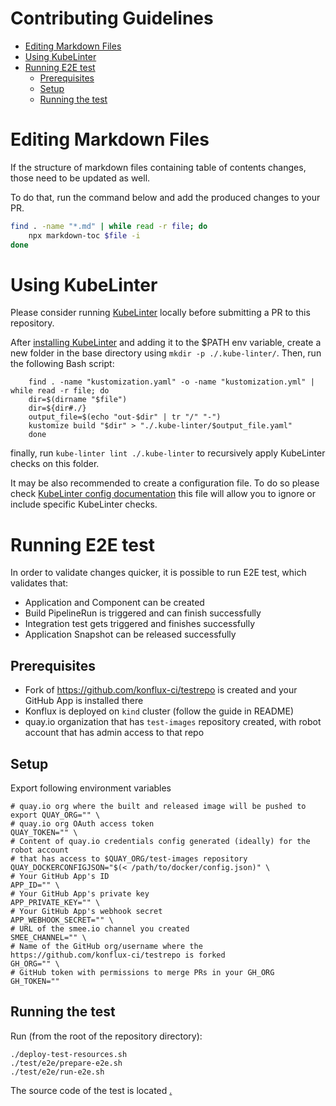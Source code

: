 Contributing Guidelines
===

<!-- toc -->

- [Editing Markdown Files](#editing-markdown-files)
- [Using KubeLinter](#using-kubelinter)
- [Running E2E test](#running-e2e-test)
  * [Prerequisites](#prerequisites)
  * [Setup](#setup)
  * [Running the test](#running-the-test)

<!-- tocstop -->

# Editing Markdown Files

If the structure of markdown files containing table of contents changes, those
need to be updated as well.

To do that, run the command below and add the produced changes to your PR.

```bash
find . -name "*.md" | while read -r file; do
    npx markdown-toc $file -i
done
```

# Using KubeLinter

Please consider running [KubeLinter](https://docs.kubelinter.io/#/?id=usage)
locally before submitting a PR to this repository.

After [installing KubeLinter](https://docs.kubelinter.io/#/?id=installing-kubelinter)
and adding it to the $PATH env variable, create a new folder in the base directory 
using `mkdir -p ./.kube-linter/`. Then, run the following Bash script:
```
    find . -name "kustomization.yaml" -o -name "kustomization.yml" | while read -r file; do
    dir=$(dirname "$file")
    dir=${dir#./}
    output_file=$(echo "out-$dir" | tr "/" "-")
    kustomize build "$dir" > "./.kube-linter/$output_file.yaml"
    done
```
finally, run `kube-linter lint ./.kube-linter` to recursively apply KubeLinter checks on this folder.

It may be also recommended to create a configuration file. To do so please check
[KubeLinter config documentation](https://docs.kubelinter.io/#/configuring-kubelinter)
this file will allow you to ignore or include specific KubeLinter checks.

# Running E2E test
In order to validate changes quicker, it is possible to run E2E test, which validates that:
* Application and Component can be created
* Build PipelineRun is triggered and can finish successfully
* Integration test gets triggered and finishes successfully
* Application Snapshot can be released successfully

## Prerequisites
* Fork of https://github.com/konflux-ci/testrepo is created and your GitHub App is installed there
* Konflux is deployed on `kind` cluster (follow the guide in README)
* quay.io organization that has `test-images` repository created, with robot account that has admin access to that repo

## Setup
Export following environment variables
```
# quay.io org where the built and released image will be pushed to
export QUAY_ORG="" \
# quay.io org OAuth access token
QUAY_TOKEN="" \
# Content of quay.io credentials config generated (ideally) for the robot account 
# that has access to $QUAY_ORG/test-images repository
QUAY_DOCKERCONFIGJSON="$(< /path/to/docker/config.json)" \
# Your GitHub App's ID
APP_ID="" \
# Your GitHub App's private key
APP_PRIVATE_KEY="" \
# Your GitHub App's webhook secret
APP_WEBHOOK_SECRET="" \
# URL of the smee.io channel you created
SMEE_CHANNEL="" \
# Name of the GitHub org/username where the https://github.com/konflux-ci/testrepo is forked
GH_ORG="" \
# GitHub token with permissions to merge PRs in your GH_ORG
GH_TOKEN=""
```

## Running the test

Run (from the root of the repository directory):
```
./deploy-test-resources.sh
./test/e2e/prepare-e2e.sh
./test/e2e/run-e2e.sh
```

The source code of the test is located [.](https://github.com/konflux-ci/e2e-tests/tree/main/tests/konflux-demo)